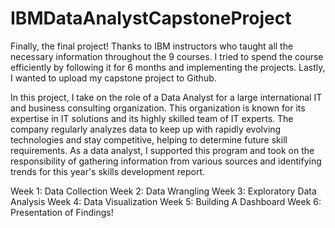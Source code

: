 # IBMDataAnalystCapstoneProject
Finally, the final project! Thanks to IBM instructors who taught all the necessary information throughout the 9 courses. I tried to spend the course efficiently by following it for 6 months and implementing the projects. Lastly, I wanted to upload my capstone project to Github.

In this project, I take on the role of a Data Analyst for a large international IT and business consulting organization. This organization is known for its expertise in IT solutions and its highly skilled team of IT experts. The company regularly analyzes data to keep up with rapidly evolving technologies and stay competitive, helping to determine future skill requirements. As a data analyst, I supported this program and took on the responsibility of gathering information from various sources and identifying trends for this year's skills development report.

Week 1: Data Collection 
Week 2: Data Wrangling
Week 3: Exploratory Data Analysis
Week 4: Data Visualization
Week 5: Building A Dashboard
Week 6: Presentation of Findings!
